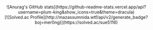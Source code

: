 <div align="center">
  <br>
  ![Anurag's GitHub stats](https://github-readme-stats.vercel.app/api?username=plum-king&show_icons=true&theme=dracula) 
  <br>
  [![Solved.ac Profile](http://mazassumnida.wtf/api/v2/generate_badge?boj=mer0ng)](https://solved.ac/sue5116)

</div>
